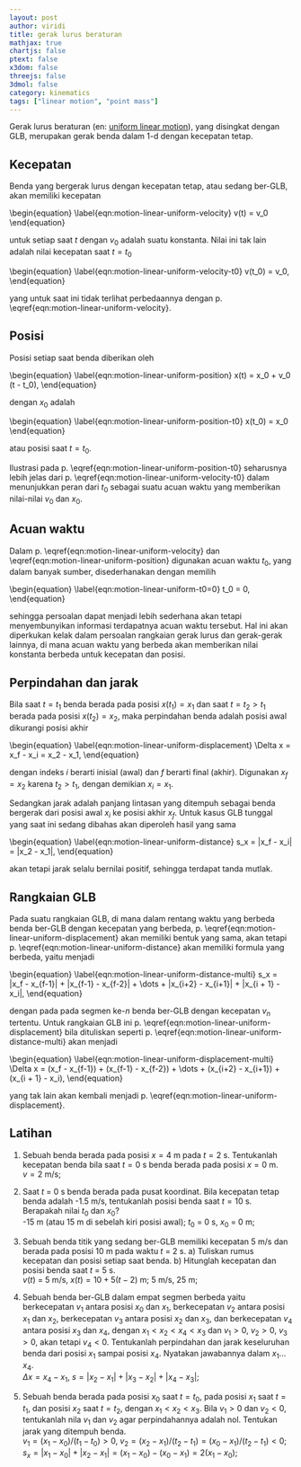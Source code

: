 ```yaml
---
layout: post
author: viridi
title: gerak lurus beraturan
mathjax: true
chartjs: false
ptext: false
x3dom: false
threejs: false
3dmol: false
category: kinematics
tags: ["linear motion", "point mass"]
---
```

Gerak lurus beraturan (en: [uniform linear motion](https://en.wikipedia.org/wiki/Linear_motion)), yang disingkat dengan GLB, merupakan gerak benda dalam 1-d dengan kecepatan tetap.


## Kecepatan
Benda yang bergerak lurus dengan kecepatan tetap, atau sedang ber-GLB, akan memiliki kecepatan

\begin{equation}
\label{eqn:motion-linear-uniform-velocity}
v(t) = v_0
\end{equation}

untuk setiap saat $t$ dengan $v_0$ adalah suatu konstanta. Nilai ini tak lain adalah nilai kecepatan saat $t =  t_0$

\begin{equation}
\label{eqn:motion-linear-uniform-velocity-t0}
v(t_0) = v_0,
\end{equation}

yang untuk saat ini tidak terlihat perbedaannya dengan p. \eqref{eqn:motion-linear-uniform-velocity}.


## Posisi
Posisi setiap saat benda diberikan oleh

\begin{equation}
\label{eqn:motion-linear-uniform-position}
x(t) = x_0 + v_0 (t - t_0),
\end{equation}

dengan $x_0$ adalah

\begin{equation}
\label{eqn:motion-linear-uniform-position-t0}
x(t_0) = x_0
\end{equation}

atau posisi saat $t = t_0$.

Ilustrasi pada p. \eqref{eqn:motion-linear-uniform-position-t0} seharusnya lebih jelas dari p. \eqref{eqn:motion-linear-uniform-velocity-t0} dalam menunjukkan peran dari $t_0$ sebagai suatu acuan waktu yang memberikan nilai-nilai $v_0$ dan $x_0$.


## Acuan waktu
Dalam p. \eqref{eqn:motion-linear-uniform-velocity} dan \eqref{eqn:motion-linear-uniform-position} digunakan acuan waktu $t_0$, yang dalam banyak sumber, disederhanakan dengan memilih

\begin{equation}
\label{eqn:motion-linear-uniform-t0=0}
t_0 = 0,
\end{equation}

sehingga persoalan dapat menjadi lebih sederhana akan tetapi menyembunyikan informasi terdapatnya acuan waktu tersebut. Hal ini akan diperkukan kelak dalam persoalan rangkaian gerak lurus dan gerak-gerak lainnya, di mana acuan waktu yang berbeda akan memberikan nilai konstanta berbeda untuk kecepatan dan posisi.


## Perpindahan dan jarak
Bila saat $t = t_1$ benda berada pada posisi $x(t_1) = x_1$ dan saat $t = t_2 > t_1$ berada pada posisi $x(t_2) = x_2$, maka perpindahan benda adalah posisi awal dikurangi posisi akhir

\begin{equation}
\label{eqn:motion-linear-uniform-displacement}
\Delta x = x_f - x_i = x_2 - x_1,
\end{equation}

dengan indeks $i$ berarti inisial (awal) dan $f$ berarti final (akhir). Digunakan $x_f = x_2$ karena $t_2 > t_1$, dengan demikian $x_i = x_1$.

Sedangkan jarak adalah panjang lintasan yang ditempuh sebagai benda bergerak dari posisi awal $x_i$ ke posisi akhir $x_f$. Untuk kasus GLB tunggal yang saat ini sedang dibahas akan diperoleh hasil yang sama

\begin{equation}
\label{eqn:motion-linear-uniform-distance}
s_x = |x_f - x_i| = |x_2 - x_1|,
\end{equation}

akan tetapi jarak selalu bernilai positif, sehingga terdapat tanda mutlak.


## Rangkaian GLB
Pada suatu rangkaian GLB, di mana dalam rentang waktu yang berbeda benda ber-GLB dengan kecepatan yang berbeda, p. \eqref{eqn:motion-linear-uniform-displacement} akan memiliki bentuk yang sama, akan tetapi p.  \eqref{eqn:motion-linear-uniform-distance} akan memiliki formula yang berbeda, yaitu menjadi

\begin{equation}
\label{eqn:motion-linear-uniform-distance-multi}
s_x = |x_f - x_{f-1}| + |x_{f-1} - x_{f-2}| + \dots + |x_{i+2} - x_{i+1}| + |x_{i + 1} - x_i|,
\end{equation}

dengan pada pada segmen ke-$n$ benda ber-GLB dengan kecepatan $v_n$ tertentu. Untuk rangkaian GLB ini p. \eqref{eqn:motion-linear-uniform-displacement} bila dituliskan seperti p. \eqref{eqn:motion-linear-uniform-distance-multi} akan menjadi

\begin{equation}
\label{eqn:motion-linear-uniform-displacement-multi}
\Delta x = (x_f - x_{f-1}) + (x_{f-1} - x_{f-2}) + \dots + (x_{i+2} - x_{i+1}) + (x_{i + 1} - x_i),
\end{equation}

yang tak lain akan kembali menjadi p. \eqref{eqn:motion-linear-uniform-displacement}.


## Latihan
1. Sebuah benda berada pada posisi $x = 4$ m pada $t = 2$ s. Tentukanlah kecepatan benda bila saat $t = 0$ s benda berada pada posisi $x = 0$ m.
<br /> $v = 2$ m/s;

2. Saat $t$ = 0 s benda berada pada pusat koordinat. Bila kecepatan tetap benda adalah -1.5 m/s, tentukanlah posisi benda saat $t =  10$ s. Berapakah nilai $t_0$ dan $x_0$?
<br /> -15 m (atau 15 m di sebelah kiri posisi awal); $t_0$ = 0 s, $x_0$ = 0 m;

3. Sebuah benda titik yang sedang ber-GLB memiliki kecepatan 5 m/s dan berada pada posisi 10 m pada waktu $t$ = 2 s. a) Tuliskan rumus kecepatan dan posisi setiap saat benda. b) Hitunglah kecepatan dan posisi benda saat $t$ = 5 s.
<br /> $v(t)$ = 5 m/s, $x(t) = 10 + 5(t - 2)$ m; 5 m/s, 25 m;

4. Sebuah benda ber-GLB dalam empat segmen berbeda yaitu berkecepatan $v_1$ antara posisi $x_0$ dan $x_1$, berkecepatan $v_2$ antara posisi $x_1$ dan $x_2$, berkecepatan $v_3$ antara posisi $x_2$ dan $x_3$, dan berkecepatan $v_4$ antara posisi $x_3$ dan $x_4$, dengan $x_1 < x_2 < x_4 < x_3$ dan $v_1 > 0$, $v_2 > 0$, $v_3 > 0$, akan tetapi $v_4 < 0$. Tentukanlah perpindahan dan jarak keseluruhan benda dari posisi $x_1$ sampai posisi $x_4$. Nyatakan jawabannya dalam $x_1 \dots x_4$.
<br /> $\Delta x = x_4 - x_1$, $s = |x_2 - x_1| + |x_3 - x_2| + |x_4 - x_3|$;

5. Sebuah benda berada pada posisi $x_0$ saat $t = t_0$, pada posisi $x_1$ saat $t = t_1$, dan posisi $x_2$ saat $t = t_2$, dengan $x_1 < x_2 < x_3$. Bila $v_1 > 0$ dan $v_2 < 0$, tentukanlah nila $v_1$ dan $v_2$ agar perpindahannya adalah nol. Tentukan jarak yang ditempuh benda.
<br /> $v_1 = (x_1 - x_0)/(t_1 - t_0) > 0$,  $v_2 = (x_2 - x_1)/(t_2 - t_1) = (x_0 - x_1)/(t_2 - t_1) < 0$; $s_x = |x_1 - x_0| + |x_2 - x_1| = (x_1 - x_0) - (x_0 - x_1) = 2(x_1 - x_0)$;

